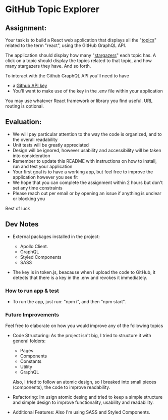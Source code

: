 # GitHub Topic Explorer

## Assignment:

Your task is to build a React web application that displays all the "[topics](https://docs.github.com/en/free-pro-team@latest/graphql/reference/objects#topic)" related to the term "react", using the GitHub GraphQL API.

The application should display how many "[stargazers](https://docs.github.com/en/free-pro-team@latest/graphql/reference/objects#stargazerconnection)" each topic has. A click on a topic should display the topics related to that topic, and how many stargazers they have. And so forth.

To interact with the Github GraphQL API you'll need to have

- a [Github API key](https://docs.github.com/en/free-pro-team@latest/graphql/guides/forming-calls-with-graphql#authenticating-with-graphql)
- You'll want to make use of the key in the .env file within your application

You may use whatever React framework or library you find useful. URL routing is optional.

## Evaluation:

- We will pay particular attention to the way the code is organized, and to the overall readability
- Unit tests will be greatly appreciated
- Design will be ignored, however usability and accessibility will be taken into consideration
- Remember to update this README with instructions on how to install, run and test your application
- Your first goal is to have a working app, but feel free to improve the application however you see fit
- We hope that you can complete the assignment within 2 hours but don't set any time constraints
- Please reach out per email or by opening an issue if anything is unclear or blocking you

Best of luck

## Dev Notes

- External packages installed in the project:
  - Apollo Client.
  - GraphQL
  - Styled Components
  - SASS

- The key is in token.js, beacause when I upload the code to GitHub, it detects that there is a key in the .env and revokes it immediately.
### How to run app & test

- To run the app, just run: "npm i", and then "npm start".

### Future Improvements

Feel free to elaborate on how you would improve any of the following topics

- Code Structuring: As the project isn't big, I tried to structure it with general folders:

  - Pages
  - Components
  - Constants
  - Utility
  - GraphQL

  Also, I tried to follow an atomic design, so I breaked into small pieces (components), the code to improve readability.

- Refactoring: Im usign atomic desing and tried to keep a simple structure and simple design to improve functionality, usability and readability.

- Additional Features: Also I'm using SASS and Styled Components.
